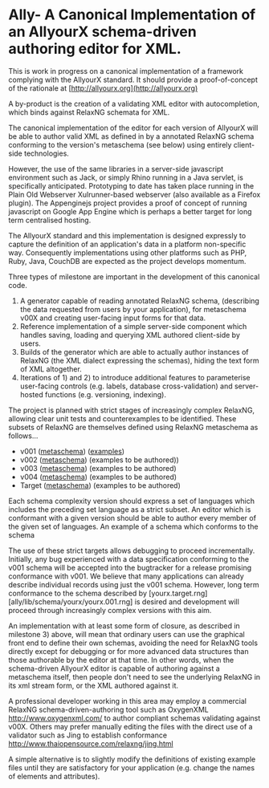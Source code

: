 # Ally- A Canonical Implementation of an AllyourX schema-driven authoring editor for XML.

This is work in progress on a canonical implementation of a framework complying with the AllyourX standard. It should provide a proof-of-concept of the rationale at [http://allyourx.org](http://allyourx.org)

A by-product is the creation of a validating XML editor with autocompletion, which binds against RelaxNG schemata for XML.

The canonical implementation of the editor for each version of AllyourX will be able to author valid XML as defined in by a annotated RelaxNG schema conforming to the version's metaschema (see below) using entirely client-side technologies. 

However, the use of the same libraries in a server-side javascript environment such as Jack, or simply Rhino running in a Java servlet, is specifically anticipated. Prototyping to date has taken place running in the Plain Old Webserver Xulrunner-based webserver (also available as a Firefox plugin). The Appenginejs project provides a proof of concept of running javascript on Google App Engine which is perhaps a better target for long term centralised hosting. 

The AllyourX standard and this implementation is designed expressly to capture the definition of an application's data in a platform non-specific way. Consequently implementations using other platforms such as PHP, Ruby, Java, CouchDB are expected as the project develops momentum.

Three types of milestone are important in the development of this canonical code. 

1. A generator capable of reading annotated RelaxNG schema, (describing the data requested from users by your application), for metaschema v00X and creating user-facing input forms for that data.
2. Reference implementation of a simple server-side component which handles saving, loading and querying XML authored client-side by users.
3. Builds of the generator which are able to actually author instances of RelaxNG (the XML dialect expressing the schemas), hiding the text form of XML altogether.
4. Iterations of 1) and 2) to introduce additional features to parameterise user-facing controls (e.g. labels, database cross-validation) and server-hosted functions (e.g. versioning, indexing).

The project is planned with strict stages of increasingly complex RelaxNG, allowing clear unit tests and counterexamples to be identified. These subsets of RelaxNG are themselves defined using RelaxNG metaschema as follows...

* v001 ([metaschema](allyourx/tree/master/ally/lib/schema/yourx/yourx.001.rng)) ([examples](allyourx/tree/master/ally/lib/schema/yourx/examples.001/))
* v002 ([metaschema](allyourx/tree/master/ally/lib/schema/yourx/yourx.002.rng)) (examples to be authored))
* v003 ([metaschema](allyourx/tree/master/ally/lib/schema/yourx/yourx.003.rng)) (examples to be authored)
* v004 ([metaschema](allyourx/tree/master/ally/lib/schema/yourx/yourx.004.rng)) (examples to be authored)
* Target ([metaschema](allyourx/tree/master/ally/lib/schema/yourx/yourx.target.rng)) (examples to be authored)

Each schema complexity version should express a set of languages which includes the preceding set language as a strict subset. An editor which is conformant with a given version should be able to author every member of the given set of languages. An example of a schema which conforms to the schema 

The use of these strict targets allows debugging to proceed incrementally. Initially, any bug experienced with a data specification conforming to the v001 schema will be accepted into the bugtracker for a release promising conformance with v001. We believe that many applications can already describe individual records using just the v001 schema. However, long term conformance to the schema described by [yourx.target.rng][ally/lib/schema/yourx/yourx.001.rng] is desired and development will proceed through increasingly complex versions with this aim.

An implementation with at least some form of closure, as described in milestone 3) above, will mean that ordinary users can use the graphical front end to define their own schemas, avoiding the need for RelaxNG tools directly except for debugging or for more advanced data structures than those authorable by the editor at that time. In other words, when the schema-driven AllyourX editor is capable of authoring against a metaschema itself, then people don't need to see the underlying RelaxNG in its xml stream form, or the XML authored against it.

A professional developer working in this area may employ a commercial RelaxNG schema-driven-authoring tool such as OxygenXML http://www.oxygenxml.com/ to author compliant schemas validating against v00X. Others may prefer manually editing the files with the direct use of a validator such as Jing to establish conformance http://www.thaiopensource.com/relaxng/jing.html 

A simple alternative is to slightly modify the definitions of existing example files until they are satisfactory for your application (e.g. change the names of elements and attributes).
